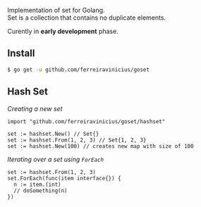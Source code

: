 Implementation of set for Golang.  
Set is a collection that contains no duplicate elements.  

Curently in **early development** phase.

## Install

```bash
$ go get -u github.com/ferreiravinicius/goset
```

## Hash Set

*Creating a new set*
```golang
import "github.com/ferreiravinicius/goset/hashset"

set := hashset.New() // Set{}
set := hashset.From(1, 2, 3) // Set{1, 2, 3}
set := hashset.New(100) // creates new map with size of 100
```

*Iterating over a set using `ForEach`*
```golang
set := hashset.From(1, 2, 3) 
set.ForEach(func(item interface{}) { 
  n := item.(int) 
  // doSomething(n)
})
```




